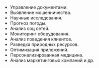 - Управление документами.
- Выявление мошенничества.
- Научные исследования.
- Прогноз погоды.
- Анализ соц сетей.
- Мониторинг оборудования.
- Анализ поведения клиентов.
- Разведка природных ресурсов.
- Оптимизация приложений.
- Персонализированная медицина.
- Анализ маркетинговых компаний и др.